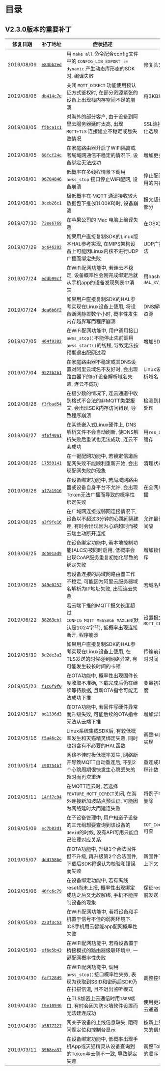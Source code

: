 # <a name="目录">目录</a>

V2.3.0版本的重要补丁
---

| **修复日期**    | **补丁地址**                                                                                                | **症状描述**                                                                                                    | **修复备注**
|-----------------|-------------------------------------------------------------------------------------------------------------|-----------------------------------------------------------------------------------------------------------------|-------------------------------------
| 2019/08/09      | [`e83bb2ed`](https://code.aliyun.com/linkkit/c-sdk/commit/e83bb2ed2ac2a9b9f876f3cc8a5757c94bad1e2c.diff)    | 用 `make all` 命令配合config文件中的 `CONFIG_LIB_EXPORT := dynamic` 产生动态库形态的SDK时, 编译失败             | 修复头文件搜索路径缺失
| 2019/08/06      | [`db414c7e`](https://code.aliyun.com/linkkit/c-sdk/commit/db414c7edb3615c7ffa11970b1f3cd18458338ab.diff)    | 关闭 `MQTT_DIRECT` 功能使用预认证方式鉴权时, 在部分资源紧张的设备上出现栈内存空间不足的崩溃                     | 将3KB以上栈空间挪到堆上
| 2019/08/05      | [`f5bca1c1`](https://code.aliyun.com/linkkit/c-sdk/commit/f5bca1c1f5bb90ae1139cf7c9c548edd16b70803.diff)    | 对海外的部分客户, 由于设备到阿里云服务器延时太高, 出现 `MQTT+TLS` 连接建立不稳定或易失败情况                    | SSL连接增加PSK/Ticket优化选项
| 2019/08/05      | [`68fcf24c`](https://code.aliyun.com/linkkit/c-sdk/commit/68fcf24c0b650db1d4aed54019ad06cdabc83b44.diff)    | 在家庭路由器开启了WiFi隔离或者局域网通信不稳定的情况下, 设备绑定无法成功                                        | 增加更多的Token传递通道
| 2019/08/01      | [`06704846`](https://code.aliyun.com/linkkit/c-sdk/commit/067048466e1bf85e2c1acf270849acc5ec31019a.diff)    | 低概率在多线程情景下调用 `awss_stop` 接口停止WiFi配网, 设备崩溃                                                 | 停止配网时不要释放仍被使用的内存
| 2019/08/01      | [`8ceb26c1`](https://code.aliyun.com/linkkit/c-sdk/commit/8ceb26c13327cc85daf04b85084ff96cdd82a550.diff)    | 极低概率在 MQTT 通道接收较大数据包下推(如100KB)时, 设备崩溃                                                     | 报文超长时读取并丢弃多余部分
| 2019/07/30      | [`73ee6769`](https://code.aliyun.com/linkkit/c-sdk/commit/73ee6769d8202e0f7f45ca237822c67c1700be16.diff)    | 在苹果公司的 Mac 电脑上编译失败                                                                                 | 在OSX系统上使用 `GNU Sed`
| 2019/07/29      | [`bc646282`](https://code.aliyun.com/linkkit/c-sdk/commit/bc6462829119f86c0ac64084c9d5c68e29c475d3.diff)    | 如果用户直接复制SDK的Linux版本HAL参考实现, 在MIPS架构设备上可能因Linux内核不进行UDP广播而绑定失败               | UDP广播改用兼容性更强写法
| 2019/07/24      | [`eddb99cf`](https://code.aliyun.com/linkkit/c-sdk/commit/eddb99cfc97615fe60b57f37b328b65e1aa7db64.diff)    | 在WiFi配网功能中, 若连云不稳定, 设备概率性会刚完成绑定后就从手机app的设备发现列表中消失                         | 用hash重新实现`HAL_KV_XXX()`
| 2019/07/24      | [`dea6b6f2`](https://code.aliyun.com/linkkit/c-sdk/commit/dea6b6f21c096b6dfc074eab4a7b8d6f33aaae92.diff)    | 如果用户直接复制SDK的HAL参考实现在Linux设备上使用, 将设备断网静置数个小时, 概率性发生内存越界写而程序崩溃       | DNS解析失败时回收socket资源
| 2019/07/05      | [`464f9382`](https://code.aliyun.com/linkkit/c-sdk/commit/464f938265456ff67700477dbfb1989fb10f976a.diff)    | 在WiFi配网功能中, 用户调用接口`awss_stop()`不能停止先前调用`awss_start()`的线程, 导致无法按预期退出配网过程     | 增加SDK内部状态同步
| 2019/07/04      | [`9527b2b1`](https://code.aliyun.com/linkkit/c-sdk/commit/9527b2b1ddf23012614eddef09e039f1522bbbc8.diff)    | 在家庭路由器不稳定或其DNS设置对阿里云域名不友好时, 会出现路由器下的IoT设备解析域名失败, 连云不成功              | Linux设备可由阿里云官服解析域名
| 2019/06/28      | [`f3fbad54`](https://code.aliyun.com/linkkit/c-sdk/commit/f3fbad54d76eec7a19f9424fbb3ab802ea3d2ac4.diff)    | 在极少数的情况下, 连云通道中收到格式不合法的非MQTT类型报文, 会出现SDK内存访问错误, 导致程序崩溃                 | 检测到报文非法时, 报错中止处理
| 2019/06/27      | [`4f6f40a1`](https://code.aliyun.com/linkkit/c-sdk/commit/4f6f40a1a6fec56526770e9e786d146e474f5064.diff)    | 在某些嵌入式Linux硬件上, DNS解析文件不会自动刷新, 使DNS解析失败后重试也无法成功, 连云不会成功                   | 用`res_init()`强制刷新DNS缓存
| 2019/06/26      | [`17559141`](https://code.aliyun.com/linkkit/c-sdk/commit/1755914116403a80190194124c09dd1aa92ed201.diff)    | 在一键配网功能中, 若锁定信道后配网失败不能顺利重新开始, 会出现配网失败的现象                                    | 清理状态机重新配网
| 2019/06/26      | [`af7a1916`](https://code.aliyun.com/linkkit/c-sdk/commit/af7a1916b582397040a9c5312faa93ab11b5553e.diff)    | 在设备绑定功能中, 若局域网路由器或设备自身平台不允许, 会出现Token无法广播而导致的概率性绑定失败                 | 在全网广播之外新增直接广播
| 2019/06/25      | [`a3f9fe16`](https://code.aliyun.com/linkkit/c-sdk/commit/a3f9fe1690f1ed5f732c02571ee5ebc638efe3e1.diff)    | 在广域网连接或弱网连接情况下, 设备以不超过3分钟的心跳间隔建连, 有时会出现因为心跳超时而被云端主动断开连接       | 允许最长以20分钟作为心跳间隔
| 2019/06/25      | [`3d501ad9`](https://code.aliyun.com/linkkit/c-sdk/commit/3d501ad9b6f94b392bdbdaad7f78f74528c4bd17.diff)    | 在设备绑定功能中, 若本地控制功能(ALCS)被同时启用, 低概率会出现CoAP服务重复初始化导致的绑定失败                  | 增加锁保护确保服务启动互斥
| 2019/06/25      | [`349e0252`](https://code.aliyun.com/linkkit/c-sdk/commit/349e0252cf464dbf9d33233c12553a963e601d3a.diff)    | 若设备连接的局域网路由器工作不稳定, 可能因为阿里云服务器域名解析为IP地址失败, 出现连云失败                      | 若域名解析失败重试8次
| 2019/06/22      | [`88263ebf`](https://code.aliyun.com/linkkit/c-sdk/commit/88263ebf18ef90e7a6db8bd0b005c90a0fef67af.diff)    | 若云端下推的MQTT报文长度超过`CONFIG_MQTT_MESSAGE_MAXLEN`(默认是1024字节), 低概率出现连接断开, 程序崩溃          | 设置报文类型为 `MQTT_CPT_RESERVED`
| 2019/05/30      | [`8e2de3a3`](https://code.aliyun.com/linkkit/c-sdk/commit/8e2de3a3cb07a26177c74e40b2c4e3d2c7084523.diff)    | 如果用户直接复制SDK的HAL参考实现在Linux设备上使用, 在TLS发送的时候碰到网络异常, 有可能发生较长时间的卡顿        | 传输前设置socket的发送超时时间
| 2019/05/23      | [`f1c6f9f0`](https://code.aliyun.com/linkkit/c-sdk/commit/f1c6f9f00ba68dce67215d92bdfc042eed843279.diff)    | 在OTA功能中, 概率性出现固件长度收取不准确, 下载完成后仍在继续等待数据, 且新OTA指令可能无法成功下推              | 变量初始化, 确保准确收取长度
| 2019/05/17      | [`bd1336d3`](https://code.aliyun.com/linkkit/c-sdk/commit/bd1336d3d1a59ddcd7dfb017b82b96b8e9f044b5.diff)    | 在OTA功能中, 若固件写硬件异常而升级失败, 可能后续的OTA指令无法从云端下推                                        | 增加异常处理, 上报失败
| 2019/05/16      | [`f5a46c2c`](https://code.aliyun.com/linkkit/c-sdk/commit/f5a46c2c8ad89de37066ef742b06f59678b937b9.diff)    | Linux系统集成SDK后, 有较低概率发生和天猫精灵绑定失败, 同时也包含有不必要的HAL函数                               | 调整`HAL_Timer_Start()`参考实现
| 2019/05/14      | [`c90754bf`](https://code.aliyun.com/linkkit/c-sdk/commit/c90754bf42b44089a49ee8b6830f21e0669e2d14.diff)    | 网络不佳时极低概率发生, 网络断开导致MQTT自动重连后, 不到2个心跳周期很快发生心跳丢失的超时而再次重连             | 重连成功时清除心跳丢失累积计数
| 2019/05/11      | [`14ff7c94`](https://code.aliyun.com/linkkit/c-sdk/commit/14ff7c94f9a1635b22c683a5e6d701490c8347c5.diff)    | 在MQTT连云时, 若选择`FEATURE_MQTT_DIRECT`关闭, 在海外连接新加坡站点预认证, 可能因为网络延时大而建连失败         | 将例子中对超时设置的示范删除
| 2019/05/09      | [`ec7b82d1`](https://code.aliyun.com/linkkit/c-sdk/commit/ec7b82d162c4e448f279272f7102dc26e556a60e.diff)    | 在子设备管理中, 用户知道子设备的三元组想要查询到该设备的`devid`的时候, 没有API可用只能自己管理对应关系          | `IOT_Ioctl(...QUERY_DEVID)`可查
| 2019/05/07      | [`ddd7586e`](https://code.aliyun.com/linkkit/c-sdk/commit/ddd7586e9507277ad7b2b25b7112e45ae9152faa.diff)    | 在OTA功能中, 升级1个合法固件但不升级, 再升级第2个合法固件, 下载后SDK将误认为校验和错误而失败                    | 新固件下载时初始化校验和上下文
| 2019/05/06      | [`46fc6c79`](https://code.aliyun.com/linkkit/c-sdk/commit/46fc6c79bc901a76105596844b46a4b51ac8a5ec.diff)    | 在设备绑定功能中, 若有离线reset尚未上报, 概率性出现绑定成功之后又无故解绑, 手机不能控制设备的现象               | 保证reset请求在bind请求之前发送
| 2019/05/03      | [`223f3c53`](https://code.aliyun.com/linkkit/c-sdk/commit/223f3c533a6aa7a3a517cf676abb533a1733cb64.diff)    | 在WiFi配网功能中, 若将设备和手机置于信号不佳的弱网环境下, iOS手机用云智能app配网概率性失败                      |
| 2019/05/03      | [`ef6e5b43`](https://code.aliyun.com/linkkit/c-sdk/commit/ef6e5b43c02b6aeb0d1592b2edd2a90e58613c89.diff)    | 在WiFi配网功能中, 若将设备置于桥接模式的路由器级联环境中, 一键配网概率性失败                                    |
| 2019/04/30      | [`faf728d9`](https://code.aliyun.com/linkkit/c-sdk/commit/faf728d9833cad61e7bf061f485266a69951d1c2.diff)    | 在WiFi配网功能中, 调用`awss_stop()`接口概率性失效, 表现为获取到SSID和密码后SDK仍在扫描信道, 且不退出监听模式    | 调整控制变量解决
| 2019/04/30      | [`f6e10946`](https://code.aliyun.com/linkkit/c-sdk/commit/f6e109462f2a9a137dff112a26b61963ec1d741b.diff)    | 在TLS加密上云通信时用`1883`端口, 有时会因为防火墙软件设置而无法建连成功                                         | 使用更通用的`443`端口建立连云通道
| 2019/04/30      | [`b5877227`](https://code.aliyun.com/linkkit/c-sdk/commit/b5877227e87355f3a17335b579eb3a3bd1e9c5a1.diff)    | 网关子设备的上线信息缺失, 阻碍问题定位和控制台显示                                                              | 按新上线的云端协议补齐丢失的信息
| 2019/03/11      | [`3968ea37`](https://code.aliyun.com/linkkit/c-sdk/commit/3968ea37e5d9cade5dc04661398da19d68fd94eb.diff)    | 在设备绑定功能中, 低概率出现手机App或天猫精灵从设备查询到的Token与云侧不一致, 导致绑定失败                      | 调整Token更新与应答查询的顺序

